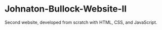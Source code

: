 # Johnaton-Bullock-Website-II
Second website, developed from scratch with HTML, CSS, and JavaScript.

